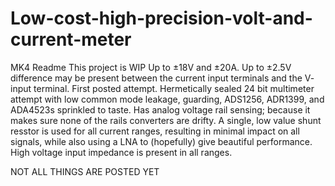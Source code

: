 # Low-cost-high-precision-volt-and-current-meter
MK4 Readme
This project is WIP
Up to ±18V and ±20A. Up to ±2.5V difference may be present between the current input terminals and the V- input terminal.
First posted attempt. Hermetically sealed 24 bit multimeter attempt with low common mode leakage, guarding, ADS1256, ADR1399, and ADA4523s sprinkled to taste.
Has analog voltage rail sensing; because it makes sure none of the rails converters are drifty.
A single, low value shunt resstor is used for all current ranges, resulting in minimal impact on all signals, while also using a LNA to (hopefully) give beautiful performance.
High voltage input impedance is present in all ranges.  

NOT ALL THINGS ARE POSTED YET